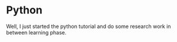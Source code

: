 Python
======

Well, I just started the python tutorial and do some research work in between learning phase.
